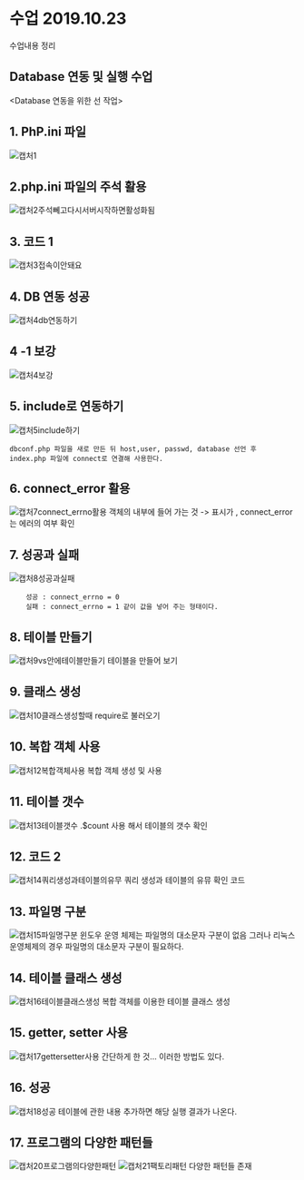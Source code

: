 # 수업 2019.10.23
수업내용 정리 

##  Database 연동 및 실행 수업

<Database 연동을 위한 선 작업>

## 1. PhP.ini 파일
![캡처1](./images/1.PNG)

## 2.php.ini 파일의 주석 활용
![캡처2주석뻬고다시서버시작하면활성화됨](./images/2.PNG)

## 3. 코드 1 
![캡처3접속이안돼요](./images/3.PNG)

## 4. DB 연동 성공
 ![캡처4db연동하기](./images/4.PNG)

 ## 4 -1 보강 
 ![캡처4보강](./images/5.PNG)

 ## 5. include로 연동하기
![캡처5include하기](./images/6.PNG)
 
    dbconf.php 파일을 새로 만든 뒤 host,user, passwd, database 선언 후 index.php 파일에 connect로 연결해 사용한다.  

## 6. connect_error 활용 
![캡처7connect_errno활용](./images/7.PNG)
    객체의 내부에 들어 가는 것  -> 표시가 , connect_error는 에러의 여부 확인

## 7.  성공과 실패 
![캡처8성공과실패](./images/8.PNG)

        성공 : connect_errno = 0
        실패 : connect_errno = 1 같이 값을 넣어 주는 형태이다.
         
## 8. 테이블 만들기
![캡처9vs안에테이블만들기](./images/9.PNG)
    테이블을 만들어 보기

## 9.  클래스 생성
![캡처10클래스생성할때](./images/10.PNG)
    require로 불러오기

## 10. 복합 객체 사용 
![캡처12복합객체사용](./images/11.PNG)
    복합 객체 생성 및 사용 

## 11. 테이블 갯수
![캡처13테이블갯수](./images/12.PNG)
 .$count 사용 해서 테이블의 갯수 확인 

 ## 12.  코드 2
 ![캡처14쿼리생성과테이블의유무](./images/13.PNG)
 쿼리 생성과 테이블의 유뮤 확인 코드

 ## 13. 파일명 구분 
![캡처15파일명구분](./images/14.PNG)
    윈도우 운영 체제는 파일명의 대소문자 구분이 없음 그러나 리눅스 운영체제의 경우 파일명의 대소문자 구분이 필요하다.

## 14. 테이블 클래스 생성 
![캡처16테이블클래스생성](./images/15.PNG)
복합 객체를 이용한 테이블 클래스 생성 

## 15. getter, setter 사용 
![캡처17gettersetter사용](./images/16.PNG)
간단하게 한 것... 이러한 방법도 있다.

## 16. 성공 
![캡처18성공](./images/19.PNG)
테이블에 관한 내용 추가하면 해당 실행 결과가 나온다.

## 17. 프로그램의 다양한 패턴들
![캡처20프로그램의다양한패턴](./images/20.PNG)
![캡처21팩토리패턴](./images/21.PNG)
다양한 패턴들 존재 















